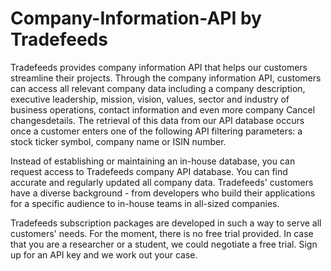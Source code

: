 # Company-Information-API by Tradefeeds
Tradefeeds provides company information API that helps our customers streamline their projects. Through the company information API, customers can access all relevant company data including a company description, executive leadership, mission, vision, values, sector and industry of business operations, contact information and even more company Cancel changesdetails. The retrieval of this data from our API database occurs once a customer enters one of the following API filtering parameters: a stock ticker symbol, company name or ISIN number. 

Instead of establishing or maintaining an in-house database, you can request access to Tradefeeds company API database.
You can find accurate and regularly updated all company data. Tradefeeds' customers have a diverse background - from developers who build their applications for a specific audience to in-house teams in all-sized companies. 

Tradefeeds subscription packages are developed in such a way to serve all customers' needs. For the moment, there is no free trial provided. In case that you are a researcher or a student, we could negotiate a free trial. Sign up for an API key and we work out your case.
